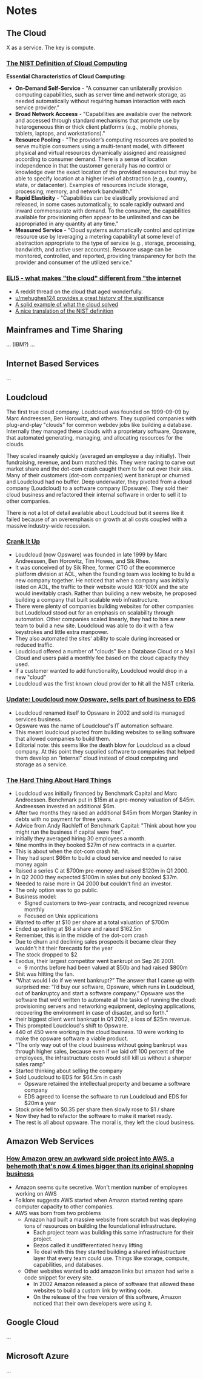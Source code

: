 # Notes

## The Cloud

X as a service. The key is compute.

### [The NIST Definition of Cloud Computing](https://nvlpubs.nist.gov/nistpubs/legacy/sp/nistspecialpublication800-145.pdf)

**Essential Characteristics of Cloud Computing:**
- **On-Demand Self-Service** - "A consumer can unilaterally provision computing capabilities, such as server time and network storage, as needed automatically without requiring human interaction with each service provider."
- **Broad Network Acceess** - "Capabilities are available over the network and accessed through standard mechanisms that promote use by heterogeneous thin or thick client platforms (e.g., mobile phones, tablets, laptops, and workstations)."
- **Resource Pooling** - "The provider’s computing resources are pooled to serve multiple consumers using a multi-tenant model, with different physical and virtual resources dynamically assigned and reassigned according to consumer demand. There is a sense of location independence in that the customer generally has no control or knowledge over the exact location of the provided resources but may be able to specify location at a higher level of abstraction (e.g., country, state, or datacenter). Examples of resources include storage, processing, memory, and network bandwidth."
- **Rapid Elasticity** - "Capabilities can be elastically provisioned and released, in some cases automatically, to scale rapidly outward and inward commensurate with demand. To the consumer, the capabilities available for provisioning often appear to be unlimited and can be appropriated in any quantity at any time."
- **Measured Service** - "Cloud systems automatically control and optimize resource use by leveraging a metering capability1 at some level of abstraction appropriate to the type of service (e.g., storage, processing, bandwidth, and active user accounts). Resource usage can be monitored, controlled, and reported, providing transparency for both the provider and consumer of the utilized service."

### [ELI5 - what makes "the cloud" different from "the internet](https://www.reddit.com/r/explainlikeimfive/comments/mxkpp/eli5_what_makes_the_cloud_different_from_the/)

- A reddit thread on the cloud that aged wonderfully.
- [u/mehughes124 provides a great history of the significance](https://www.reddit.com/r/explainlikeimfive/comments/mxkpp/eli5_what_makes_the_cloud_different_from_the/c34ox39/)
- [A solid example of what the cloud solved](https://www.reddit.com/r/explainlikeimfive/comments/mxkpp/eli5_what_makes_the_cloud_different_from_the/c34ozik/)
- [A nice translation of the NIST definition](https://www.reddit.com/r/explainlikeimfive/comments/mxkpp/eli5_what_makes_the_cloud_different_from_the/c34osvj/)

## Mainframes and Time Sharing

... (IBM?) ...

## Internet Based Services

... 

## Loudcloud

The first true cloud company. Loudcloud was founded on 1999-09-09 by Marc Andreessen, Ben Horowitz, and others. They supplied companies with plug-and-play "clouds" for common webdev jobs like building a database. Internally they managed these clouds with a proprietary software, Opsware, that automated generating, managing, and allocating resources for the clouds. 

They scaled insanely quickly (averaged an employee a day initially). Their fundraising, revenue, and burn matched this. They were racing to carve out market share and the dot-com crash caught them to far out over their skis. Many of their customers (dot-com companies) went bankrupt or churned and Loudcloud had no buffer. Deep underwater, they pivoted from a cloud company (Loudcloud) to a software company (Opsware). They sold their cloud business and refactored their internal software in order to sell it to other companies. 

There is not a lot of detail available about Loudcloud but it seems like it failed because of an overemphasis on growth at all costs coupled with a massive industry-wide recession.

### [Crank It Up](https://www.wired.com/2000/08/loudcloud/)

- Loudcloud (now Opsware) was founded in late 1999 by Marc Andreessen, Ben Horowitz, Tim Howes, and Sik Rhee.
- It was conceived of by Sik Rhee, former CTO of the ecommerce platform division at AOL, when the founding team was looking to build a new company together. He noticed that when a company was initially listed on AOL, the traffic to their website would 10X-100X and the site would inevitably crash. Rather than building a new website, he proposed building a company that built scalable web infrastructure.
- There were plenty of companies building websites for other companies but Loudcloud stood out for an emphasis on scalability through automation. Other companies scaled linearly, they had to hire a new team to build a new site. Loudcloud was able to do it with a few keystrokes and little extra manpower.
- They also automated the sites' ability to scale during increased or reduced traffic.
- Loudcloud offered a number of "clouds" like a Database Cloud or a Mail Cloud and users paid a monthly fee based on the cloud capacity they used.
- If a customer wanted to add functionality, Loudcloud would drop in a new "cloud"
- Loudcloud was the first known cloud provider to hit all the NIST criteria.

### [Update: Loudcloud now Opsware, sells part of business to EDS](https://www.computerworld.com/article/2576654/update--loudcloud-now-opsware--sells-part-of-business-to-eds.html)

- Loudcloud renamed itself to Opsware in 2002 and sold its managed services business.
- Opsware was the name of Loudcloud's IT automation software.
- This meant loudcloud pivoted from building websites to selling software that allowed companies to build them.
- Editorial note: this seems like the death blow for Loudcloud as a cloud company. At this point they supplied software to companies that helped them develop an "internal" cloud instead of cloud computing and storage as a service.

### [The Hard Thing About Hard Things](http://library.lol/main/77F9C848EC4403E988972C467FC17949)

- Loudcloud was initially financed by Benchmark Capital and Marc Andreessen. Benchmark put in $15m at a pre-money valuation of $45m. Andreessen invested an additional $6m.
- After two months they raised an additional $45m from Morgan Stanley in debts with no payment for three years.
- Advice from Andy Rachleff of Benchmark Capital: "Think about how you might run the business if capital were free".
- Initially they averaged hiring 30 employees a month.
- Nine months in they booked $27m of new contracts in a quarter.
- This is about when the dot-com crash hit.
- They had spent $66m to build a cloud service and needed to raise money again
- Raised a series C at $700m pre-money and raised $120m in Q1 2000. 
- In Q2 2000 they expected $100m in sales but only booked $37m.
- Needed to raise more in Q4 2000 but couldn't find an investor.
- The only option was to go public.
- Business model:
	- Signed customers to two-year contracts, and recognized revenue monthly
	- Focused on Unix applications
- Wanted to offer at $10 per share at a total valuation of $700m
- Ended up selling at $6 a share and raised $162.5m
- Remember, this is in the middle of the dot-com crash
- Due to churn and declining sales prospects it became clear they wouldn't hit their forecasts for the year
- The stock dropped to $2
- Exodus, their largest competitor went bankrupt on Sep 26 2001.
	- 9 months before had been valued at $50b and had raised $800m
- Shit was hitting the fan.
- “What would I do if we went bankrupt?” The answer that I came up with surprised me: “I’d buy our software, Opsware, which runs in Loudcloud, out of bankruptcy and start a software company.” Opsware was the software that we’d written to automate all the tasks of running the cloud: provisioning servers and networking equipment, deploying applications, recovering the environment in case of disaster, and so forth.”
- their biggest client went bankrupt in Q1 2002, a loss of $25m revenue.
- This prompted Loudcloud's shift to Opsware.
- 440 of 450 were working in the cloud business. 10 were working to make the opsware software a viable product.
- "The only way out of the cloud business without going bankrupt was through higher sales, because even if we laid off 100 percent of the employees, the infrastructure costs would still kill us without a sharper sales ramp"
- Started thinking about selling the company
- Sold Loudcloud to EDS for $64.5m in cash
	- Opsware retained the intellectual property and became a software company
	- EDS agreed to license the software to run Loudcloud and EDS for $20m a year
- Stock price fell to $0.35 per share then slowly rose to $1 / share
- Now they had to refactor the software to make it market ready.
- The rest is all about opsware. The moral is, they left the cloud business.

## Amazon Web Services

### [How Amazon grew an awkward side project into AWS, a behemoth that's now 4 times bigger than its original shopping business](https://fortune.com/longform/amazon-web-services-ceo-adam-selipsky-cloud-computing/)

- Amazon seems quite secretive. Won't mention number of employees working on AWS
- Folklore suggests AWS started when Amazon started renting spare computer capacity to other companies.
- AWS was born from two problems
	- Amazon had built a massive website from scratch but was deploying tons of resources on building the foundational infrastructure. 
		- Each project team was building this same infrastructure for their project. 
		- Bezos called it undifferentiated heavy lifting
		- To deal with this they started building a shared infrastructure layer that every team could use. Things like storage, compute, capabilities, and databases.
	- Other websites wanted to add amazon links but amazon had write a code snippet for every site.
		- In 2002 Amazon released a piece of software that allowed these websites to build a custom link by writing code. 
		- On the release of the free version of this software, Amazon noticed that their own developers were using it. 

## Google Cloud

...

## Microsoft Azure

...

